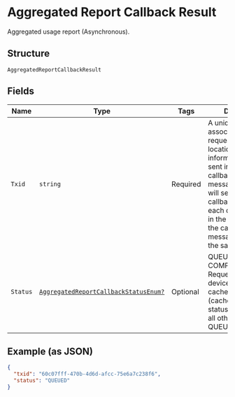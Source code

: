 
# Aggregated Report Callback Result

Aggregated usage report (Asynchronous).

## Structure

`AggregatedReportCallbackResult`

## Fields

| Name | Type | Tags | Description |
|  --- | --- | --- | --- |
| `Txid` | `string` | Required | A unique string that associates the request with the location report information that is sent in asynchronous callback message.ThingSpace will send a separate callback message for each device that was in the request. All of the callback messages will have the same txid. |
| `Status` | [`AggregatedReportCallbackStatusEnum?`](../../doc/models/aggregated-report-callback-status-enum.md) | Optional | QUEUED or COMPLETED. Requests for IoT devices with cacheMode=0 (cached) have status=COMPLETED; all other requests are QUEUED. |

## Example (as JSON)

```json
{
  "txid": "60c07fff-470b-4d6d-afcc-75e6a7c238f6",
  "status": "QUEUED"
}
```

